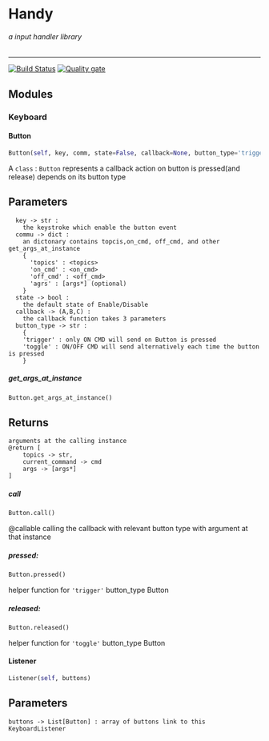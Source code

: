 # Handy
###### a input handler library
---
[![Build Status](https://drone.deepmatter.me/api/badges/randyt1027/handy/status.svg)](https://drone.deepmatter.me/randyt1027/handy)
[![Quality gate](http://sonarqube.deepmatter.me/api/project_badges/quality_gate?project=handy)](http://sonarqube.deepmatter.me/dashboard?id=handy)

## Modules
### Keyboard

#### Button
```python
Button(self, key, comm, state=False, callback=None, button_type='trigger')
```

A `class` : `Button` represents a callback action on button is pressed(and release) depends on its button type

Parameters
----------
      key -> str :
        the keystroke which enable the button event
      commu -> dict :
        an dictonary contains topcis,on_cmd, off_cmd, and other get_args_at_instance
        {
          'topics' : <topics>
          'on_cmd' : <on_cmd>
          'off_cmd' : <off_cmd>
          'agrs' : [args*] (optional)
        }
      state -> bool :
        the default state of Enable/Disable
      callback -> (A,B,C) :
        the callback function takes 3 parameters
      button_type -> str :
        {
        'trigger' : only ON CMD will send on Button is pressed
        'toggle' : ON/OFF CMD will send alternatively each time the button is pressed
        }

##### get_args_at_instance
```python
Button.get_args_at_instance()
```

Returns
-------
    arguments at the calling instance
    @return [
        topics -> str,
        current_command -> cmd
        args -> [args*]
    ]


##### call
```python
Button.call()
```

@callable calling the callback with relevant button type with argument at that instance

#####  pressed:
```python
Button.pressed()
```
helper function for `'trigger'` button_type Button

##### released:
```python
Button.released()
```
helper function for `'toggle'` button_type Button

#### Listener
```python
Listener(self, buttons)
```
Parameters
----------
    buttons -> List[Button] : array of buttons link to this KeyboardListener
